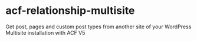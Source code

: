 acf-relationship-multisite
==========================

Get post, pages and custom post types from another site of your WordPress Multisite installation with ACF V5
